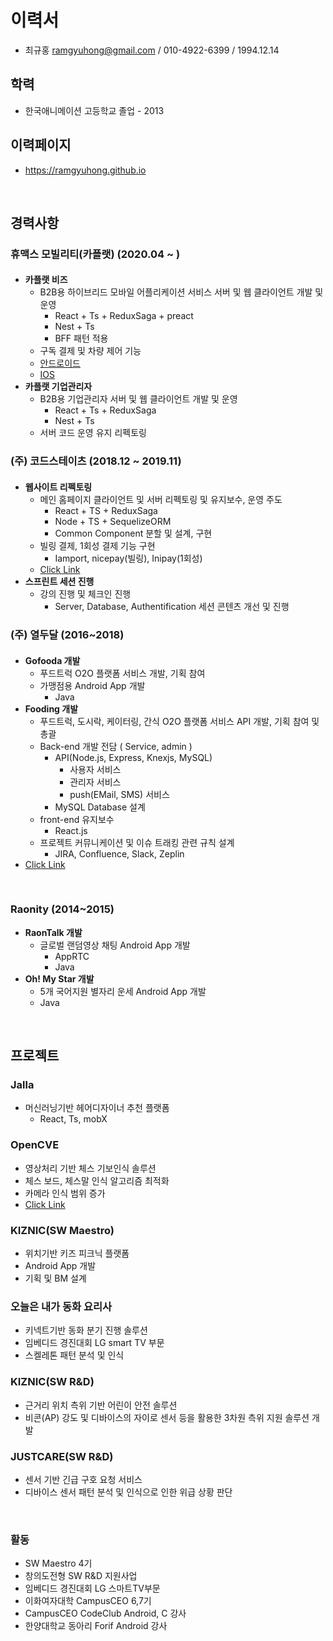 # 이력서
- 최규홍 ramgyuhong@gmail.com / 010-4922-6399 / 1994.12.14

## 학력
- 한국애니메이션 고등학교 졸업 - 2013

## 이력페이지
- https://ramgyuhong.github.io

</br>

## 경력사항
### 휴맥스 모빌리티(카플랫) (2020.04 ~ )
####
- **카플랫 비즈**
  - B2B용 하이브리드 모바일 어플리케이션 서비스 서버 및 웹 클라이언트 개발 및 운영
    - React + Ts + ReduxSaga + preact
    - Nest + Ts
    - BFF 패턴 적용
  - 구독 결제 및 차량 제어 기능
  - [안드로이드](https://play.google.com/store/apps/details?id=kr.co.plat.carplat.biz)
  - [IOS](https://apps.apple.com/kr/app/%EC%B9%B4%ED%94%8C%EB%9E%AB-%EB%B9%84%EC%A6%88-%EA%B8%B0%EC%97%85-%EC%B9%B4%EC%85%B0%EC%96%B4%EB%A7%81/id1502983697)
- **카플랫 기업관리자**
  - B2B용 기업관리자 서버 및 웹 클라이언트 개발 및 운영
    - React + Ts + ReduxSaga
    - Nest + Ts
  - 서버 코드 운영 유지 리펙토링

### (주) 코드스테이츠 (2018.12 ~ 2019.11)
####
- **웹사이트 리펙토링**
  - 메인 홈페이지 클라이언트 및 서버 리펙토링 및 유지보수, 운영 주도
    - React + TS + ReduxSaga
    - Node + TS + SequelizeORM
    - Common Component 분할 및 설계, 구현
  - 빌링 결제, 1회성 결제 기능 구현
    - Iamport, nicepay(빌링), Inipay(1회성)
  - [Click Link](https://codestates.com/)
- **스프린트 세션 진행**
  - 강의 진행 및 체크인 진행
    - Server, Database, Authentification 세션 콘텐츠 개선 및 진행

### (주) 열두달 (2016~2018)
#### 
- **Gofooda 개발**
  - 푸드트럭 O2O 플랫폼 서비스 개발, 기획 참여
  - 가맹점용 Android App 개발
    - Java
- **Fooding 개발**
  - 푸드트럭, 도시락, 케이터링, 간식 O2O 플랫폼 서비스 API 개발, 기획 참여 및 총괄
  - Back-end 개발 전담 ( Service, admin )
    - API(Node.js, Express, Knexjs, MySQL)
      - 사용자 서비스
      - 관리자 서비스
      - push(EMail, SMS) 서비스
    - MySQL Database 설계
  - front-end 유지보수
    - React.js
  - 프로젝트 커뮤니케이션 및 이슈 트래킹 관련 규칙 설계
    - JIRA, Confluence, Slack, Zeplin
- [Click Link](http://fooding.io)

</br>

### Raonity (2014~2015)
- **RaonTalk 개발**
  - 글로벌 랜덤영상 채팅 Android App 개발
    - AppRTC
    - Java
- **Oh! My Star 개발**
  - 5개 국어지원 별자리 운세 Android App 개발
  - Java

</br>

## 프로젝트
### Jalla
 - 머신러닝기반 헤어디자이너 추천 플랫폼
   - React, Ts, mobX

### OpenCVE
- 영상처리 기반 체스 기보인식 솔루션
- 체스 보드, 체스말 인식 알고리즘 최적화
- 카메라 인식 범위 증가
- [Click Link](https://www.youtube.com/watch?v=ZQ_O20HjPL4&t=253s)

### KIZNIC(SW Maestro)
- 위치기반 키즈 피크닉 플랫폼
- Android App 개발
- 기획 및 BM 설계

### 오늘은 내가 동화 요리사
- 키넥트기반 동화 분기 진행 솔루션
- 임베디드 경진대회 LG smart TV 부문
- 스켈레톤 패턴 분석 및 인식

### KIZNIC(SW R&D)
 - 근거리 위치 측위 기반 어린이 안전 솔루션
 - 비콘(AP) 강도 및 디바이스의 자이로 센서 등을 활용한 3차원 측위 지원 솔루션 개발

### JUSTCARE(SW R&D)
 - 센서 기반 긴급 구호 요청 서비스
 - 디바이스 센서 패턴 분석 및 인식으로 인한 위급 상황 판단

</br>

### 활동
- SW Maestro 4기
- 창의도전형 SW R&D 지원사업
- 임베디드 경진대회	LG 스마트TV부문	
- 이화여자대학 CampusCEO 6,7기
- CampusCEO CodeClub Android, C 강사
- 한양대학교 동아리 Forif Android 강사
